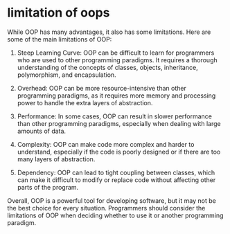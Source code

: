 # limitation of oops

While OOP has many advantages, it also has some limitations. Here are some of the main limitations of OOP:

1. Steep Learning Curve: OOP can be difficult to learn for programmers who are used to other programming paradigms. It requires a thorough understanding of the concepts of classes, objects, inheritance, polymorphism, and encapsulation.
    
2. Overhead: OOP can be more resource-intensive than other programming paradigms, as it requires more memory and processing power to handle the extra layers of abstraction.
    
3. Performance: In some cases, OOP can result in slower performance than other programming paradigms, especially when dealing with large amounts of data.
    
4. Complexity: OOP can make code more complex and harder to understand, especially if the code is poorly designed or if there are too many layers of abstraction.
    
5. Dependency: OOP can lead to tight coupling between classes, which can make it difficult to modify or replace code without affecting other parts of the program.
    

Overall, OOP is a powerful tool for developing software, but it may not be the best choice for every situation. Programmers should consider the limitations of OOP when deciding whether to use it or another programming paradigm.